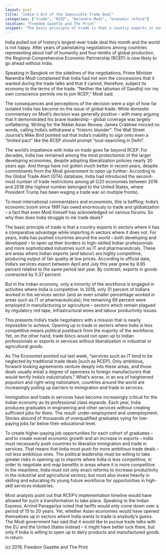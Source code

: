 ```yaml
---
layout: post
title: "India's Art of the Impossible Trade Deal"
categories: ["trade", "RCEP", "Narendra Modi", "economic reform"]
location: "Freedom Gazette and The Print"
snippet: "The basic principle of trade is that a country exports in sectors where it has a comparative advantage while importing in sectors where it does not. But in the Indian economy, only a minority of the workforce is engaged in activities where India is competitive. (Published in Freedom Gazette and The Print)"
---
```


India pulled out of history’s largest-ever trade deal this month and the world is not happy. After years of painstaking negotiations among countries representing about half of humanity and four-tenths of global production, the Regional Comprehensive Economic Partnership (RCEP) is now likely to go ahead without India.

Speaking in Bangkok on the sidelines of the negotiations, Prime Minister Narendra Modi complained that India had not won the concessions that it wanted during the trade talks and that it cannot, therefore, subject its economy to the terms of the trade. “Neither the talisman of Gandhiji nor my own conscience permits me to join RCEP,” Modi said.

The consequences and perceptions of the decision were a sign of how far isolated India has become on the issue of global trade: While domestic commentary on Modi’s decision was generally positive – with many arguing that it demonstrated his brave leadership – global coverage was largely unflattering. Writing for the Nikkei Asian Review, James Crabtree minced no words, calling India’s withdrawal a “historic blunder”. The Wall Street Journal’s Mike Bird pointed out that India’s inability to sign onto even a “limited pact” like the RCEP should prompt “soul-searching in Delhi”.

The world’s impatience with India on trade goes far beyond RCEP. For decades, India has remained among the most protectionist of the larger developing economies, despite adopting liberalization policies nearly 30 years ago. And things have not gotten much better in recent years, despite commitments from the Modi government to open up further: According to the Global Trade Alert (GTA) database, India had introduced the second-most number of trade restrictions among all G20 economies between 2016 and 2018 (the highest number belonged to the United States, where President Trump has been waging a trade war on multiple fronts).

To most international commentators and economists, this is baffling: India’s economic boom since 1991 has owed enormously to trade and globalization – a fact that even Modi himself has acknowledged on various forums. So why then does India struggle to ink trade deals?

The basic principle of trade is that a country exports in sectors where it has a comparative advantage while importing in sectors where it does not. For years, India has pushed countries around the world – both developing and developed – to open up their borders to high-skilled Indian professionals and more sophisticated industries such as IT and pharmaceuticals. These are areas where Indian exports (and labour) are highly competitive, producing output of fair quality at low prices. According to official data, India’s services export between April and July this year grew by 8.65 percent relative to the same period last year. By contrast, exports in goods contracted by 0.37 percent.

But in the Indian economy, only a minority of the workforce is engaged in activities where India is competitive: In 2018, only 31 percent of Indians worked in the services sector (and an even smaller percentage worked in areas such as IT or pharmaceuticals); the remaining 69 percent were employed in manufacturing or agriculture – sectors which remain plagued by regulatory red tape, infrastructural woes and labour productivity issues.

This presents India’s trade negotiators with a mission that is nearly impossible to achieve. Opening up to trade in sectors where India is less competitive means political pushback from the majority of the workforce. Yet, on the other hand, trade blocs would not open up to Indian professionals or exports in services without liberalization in industrial or agricultural goods.

As The Economist pointed out last week, “services such as IT tend to be neglected by traditional trade deals [such as RCEP]. Only ambitious, forward-looking agreements venture deeply into these areas, and those deals usually entail a degree of openness to foreign manufacturers that would terrify India’s industrialists.” What’s worse, in an era of heightened populism and right-wing nationalism, countries around the world are increasingly pulling up barriers to immigration and trade in services.

Immigration and trade in services have become increasingly critical for the Indian economy as its professional class expands. Each year, India produces graduates in engineering and other services without creating sufficient jobs for them. The result: under-employment and unemployment. Stories abound of thousands of overqualified graduates vying for low-paying jobs far below their educational level.

To create higher-paying job opportunities for each cohort of graduates – and to create overall economic growth and an increase in exports – India must necessarily push countries to liberalize immigration and trade in services. That means that India must push for more ambitious trade deals – not less ambitious ones. The political leadership must be willing to take greater risks in opening up to imports where India is less competitive, in order to negotiate and reap benefits in areas where it is more competitive. In the meantime, India must not only enact reforms to increase productivity in the industrial and agricultural sectors, but must also invest heavily in skilling and educating its young future workforce for opportunities in high-skill services industries.

Most analysts point out that RCEP’s implementation timeline would have allowed for such a transformation to take place. Speaking to the Indian Express, Arvind Panagariya noted that tariffs would only come down over a period of 15 to 20 years. Yet, whether Asian economies would have opened themselves up in sectors where India wants to trade is anybody’s guess. The Modi government has said that it would like to pursue trade talks with the EU and the United States instead – it might have better luck there, but only if India is willing to open up to dairy products and manufactured goods in return.

(c) 2019, Freedom Gazette and The Print
